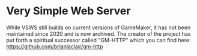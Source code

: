 # Very Simple Web Server

While VSWS still builds on current versions of GameMaker, it has not been maintained since 2020 and is now archived.
The creator of the project has put forth a spiritual successor called "GM-HTTP" which you can find here: https://github.com/brianlaclair/gm-http
